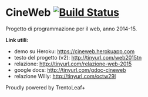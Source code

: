 # CineWeb [![Build Status](https://magnum.travis-ci.com/davidepedranz/CineWeb.svg?token=s3N3kALNGj35Nhzi4MqK&branch=master)](https://magnum.travis-ci.com/davidepedranz/CineWeb)

Progetto di programmazione per il web, anno 2014-15.

**Link utili:**
  * demo su Heroku: https://cineweb.herokuapp.com
  * testo del progetto (v2): http://tinyurl.com/web2015tn
  * relazione: http://tinyurl.com/relazione-web-2015
  * google docs: http://tinyurl.com/gdoc-cineweb
  * relazione Willy: http://tinyurl.com/octw29l

Proudly powered by TrentoLeaf+
